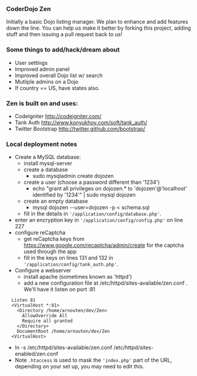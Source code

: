 ### CoderDojo Zen
Initially a basic Dojo listing manager. We plan to enhance and add features down 
the line. You can help us make it better by forking this project, adding stuff and then issuing
a pull request back to us!

### Some things to add/hack/dream about
- User settings
- Improved admin panel
- Improved overall Dojo list w/ search
- Mutliple admins on a Dojo
- If country == US, have states also.

### Zen is built on and uses: 
- CodeIgniter http://codeigniter.com/
- Tank Auth http://www.konyukhov.com/soft/tank_auth/
- Twitter Bootstrap http://twitter.github.com/bootstrap/

### Local deployment notes 
- Create a MySQL database:
  - install mysql-server 
  - create a database
    - sudo mysqladmin create dojozen
  - create a user (choose a password different than '1234')
    - echo "grant all privileges on dojozen.* to 'dojozen'@'localhost' identified by '1234'" | sudo mysql dojozen
  - create an empty database
    - mysql dojozen --user=dojozen -p < schema.sql
  - fill in the details in  `'/application/config/database.php'`. 
- enter an encryption key in `'/application/config/config.php'` on line 227
- configure reCaptcha
  - get reCaptcha keys from https://www.google.com/recaptcha/admin/create for the captcha used through the app
  - fill in the keys on lines 131 and 132 in `'/application/config/tank_auth.php'`.
- Configure a webserver
  - install apache (sometimes known as 'httpd')
  - add a new configuration file at /etc/httpd/sites-available/zen.conf . We'll have it listen on port :81

```
  Listen 81
  <VirtualHost *:81>
    <Directory /home/arnouten/dev/Zen>
      AllowOverride All
      Require all granted
    </Directory>
    DocumentRoot /home/arnouten/dev/Zen
  <VirtualHost>
```

  - ln -s /etc/httpd/sites-available/zen.conf /etc/httpd/sites-enabled/zen.conf
  - Note `.htaccess` is used to mask the `'index.php'` part of the URL, depending on your set up, you may need to edit this. 
